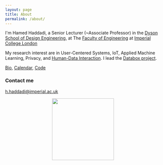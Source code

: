 ```yaml
---
layout: page
title: About
permalink: /about/
---
```


I'm Hamed Haddadi, a Senior Lecturer (~Associate Professor) in the [Dyson School of Design Engineering](http://www.imperial.ac.uk/design-engineering/), at The [Faculty of Engineering](http://www.imperial.ac.uk/engineering/) at [Imperial College London](http://www.imperial.ac.uk)


My research interest are in User-Centered Systems, IoT, Applied Machine Learning, Privacy, and [Human-Data Interaction](http://hdiresearch.org). I lead the [Databox project](http://www.databoxproject.uk/). 

[Bio](bio.txt), [Calendar](https://www.google.com/calendar/embed?src=h.haddadi%40gmail.com), [Code](https://github.com/haddadi)

### Contact me

[h.haddadi@imperial.ac.uk](mailto:h.haddadi@imperial.ac.uk)

<p align="center">
<a href="http://www.imperial.ac.uk"><img src="http://www.imperial.ac.uk/ImageCropToolT4/imageTool/uploaded-images/Blue-on-white--tojpeg_1495792235526_x1.jpg" width="200"/>

